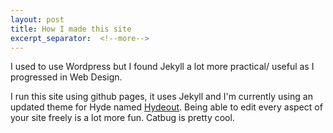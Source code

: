 ```yaml
---
layout: post
title: How I made this site
excerpt_separator:  <!--more-->
---
```


I used to use Wordpress but I found Jekyll a lot more practical/ useful as I progressed in Web Design.

I run this site using github pages, it uses Jekyll and I'm currently using an updated theme for Hyde named [Hydeout](https://github.com/fongandrew/hydeout). Being able to edit every aspect of your site freely is a lot more fun. Catbug is pretty cool.
